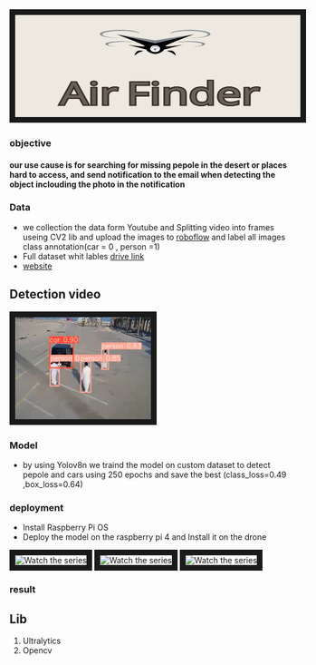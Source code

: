 <img src="https://github.com/Faisal-1997/car_humane_detection/blob/master/img/air%20finder.png" alt="Watch the series" width="1000" height="180" border="10" />

### objective

#### our use cause is for searching for missing pepole in the desert or places hard to access, and send notification to the email when detecting the object inclouding the photo in the notification



### Data 
- we collection the data form Youtube and Splitting video into frames useing  CV2 lib and upload the images to  <a href="https://app.roboflow.com/faisalt5/airfinder/3" target="_blank">roboflow<a/> and label all images class annotation(car = 0 , person =1)
- Full dataset whit lables <a href="https://drive.google.com/drive/folders/1E6o3plOD4dk4FNviIkdF5clSspf9R3xM?usp=drive_link" target="_blank">drive link<a/>
- <a href="https://airfinderapp-eljtznrgk5mrdkhjaalzff.streamlit.app/" target="_blank">website<a/>


## Detection video
<a href="https://www.youtube.com/watch?v=-zF3a5BVEvc" target="_blank">
<img src="https://github.com/Faisal-1997/car_humane_detection/blob/master/img/airfinder20.png?raw=true" alt="Watch the series" width="240" height="180" border="10" />
</a>

### Model 
- by using Yolov8n we traind the model on custom dataset to detect pepole and cars using 250 epochs and save the best (class_loss=0.49 ,box_loss=0.64)
  
### deployment
- Install Raspberry Pi OS 
- Deploy the model on the raspberry pi 4  and Install it on the drone
  
<img src="https://github.com/Faisal-1997/car_humane_detection/blob/master/img/drone_1.png" alt="Watch the series" width="240" height="180" border="10" />
<img src="https://github.com/Faisal-1997/car_humane_detection/blob/master/img/drone_2.png" alt="Watch the series" width="240" height="180" border="10" />
<img src="https://github.com/Faisal-1997/car_humane_detection/blob/master/img/drone_3.png" alt="Watch the series" width="240" height="180" border="10" />


### result

## Lib
1. Ultralytics
2. Opencv




